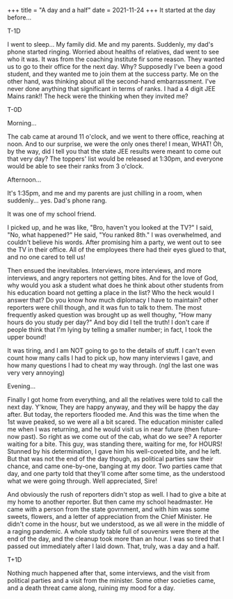 +++
title = "A day and a half"
date = 2021-11-24
+++
It started at the day before...

T-1D

I went to sleep... My family did. Me and my parents. Suddenly, my dad's phone started ringing. Worried about healths of relatives, dad went to see who it was. It was from the coaching institute fir some reason. They wanted us to go to their office for the next day.
Why? Supposedly I've been a good student, and they wanted me to join them at the success party. Me on the other hand, was thinking about all the second-hand embarrassment. I've never done anything that significant in terms of ranks. I had a 4 digit JEE Mains rank!! The heck were the thinking when they invited me?

T-0D

Morning...

The cab came at around 11 o'clock, and we went to there office, reaching at noon. And to our surprise, we were the only ones there! I mean, WHAT! Oh, by the way, did I tell you that the state JEE results were meant to come out that very day? The toppers' list would be released at 1:30pm, and everyone would be able to see their ranks from 3 o'clock.

Afternoon...

It's 1:35pm, and me and my parents are just chilling in a room, when suddenly... yes. Dad's phone rang.

It was one of my school friend.

I picked up, and he was like, "Bro, haven't you looked at the TV?" I said, "No, what happened?"
He said, "You ranked 8th."
I was overwhelmed, and couldn't believe his words. After promising him a party, we went out to see the TV in their office. All of the employees there had their eyes glued to that, and no one cared to tell us!

Then ensued the inevitables. Interviews, more interviews, and more interviews, and angry reporters not getting bites. And for the love of God, why would you ask a student what does he think about other students from his education board not getting a place in the list? Who the heck would I answer that? Do you know how much diplomacy I have to maintain? other reporters were chill though, and it was fun to talk to them. The most frequently asked question was brought up as well thoughy, "How many hours do you study per day?" And boy did I tell the truth! I don't care if people think that I'm lying by telling a smaller number; in fact, I took the upper bound!

It was tiring, and I am NOT going to go to the details of stuff. I can't even count how many calls I had to pick up, how many interviews I gave, and how many questions I had to cheat my way through. (ngl the last one was very very annoying)

Evening...

Finally I got home from everything, and all the relatives were told to call the next day. Y'know, They are happy anyway, and they will be happy the day after. But today, the reporters flooded me. And this was the time when the 1st wave peaked, so we were all a bit scared. The education minister called me when I was returning, and he would visit us in near future (then future- now past). So right as we come out of the cab, what do we see? A reporter waiting for a bite. This guy, was standing there, waiting for me, for HOURS! Stunned by his determination, I gave him his well-coveted bite, and he left. But that was not the end of the day though, as political parties saw their chance, and came one-by-one, banging at my door. Two parties came that day, and one party told that they'll come after some time, as the understood what we were going through. Well appreciated, Sire!

And obviously the rush of reporters didn't stop as well. I had to give a bite at my home to another reporter. But then came my school headmaster. He came with a person from the state govrnment, and with him was some sweets, flowers, and a letter of appreciation from the Chief Minister. He didn't come in the housr, but we understood, as we all were in the middle of a raging pandemic. A whole study table full of souvenirs were there at the end of the day, and the cleanup took more than an hour. I was so tired that I passed out immediately after I laid down. That, truly, was a day and a half.

T+1D

Nothing much happened after that, some interviews, and the visit from political parties and a visit from the minister. Some other societies came, and a death threat came along, ruining my mood for a day.